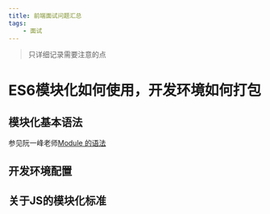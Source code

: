 ```yaml
---
title: 前端面试问题汇总
tags:
	- 面试
---
```


> 只详细记录需要注意的点

# ES6模块化如何使用，开发环境如何打包

## 模块化基本语法

参见阮一峰老师[Module 的语法](http://es6.ruanyifeng.com/?search=indexOf&x=0&y=0#docs/module)

## 开发环境配置

## 关于JS的模块化标准
